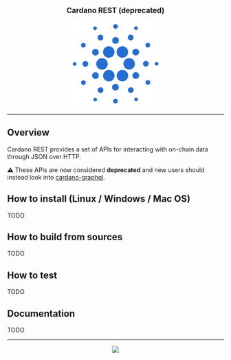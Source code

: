<p align="center">
  <big><strong>Cardano REST (deprecated)</strong></big>
</p>

<p align="center">
  <img width="200" src=".github/images/cardano-logo.png"/>
</p>

<p align="center">
  <!--
  <a href="https://github.com/input-output-hk/cardano-rest/releases"><img src="https://img.shields.io/github/release-pre/input-output-hk/cardano-rest.svg?style=for-the-badge" /></a>
  <a href="https://buildkite.com/input-output-hk/cardano-rest"><img src="https://img.shields.io/buildkite/7ea3dac7a16f066d8dfc8f426a9a9f7a2131e899cd96c444cf/master?label=BUILD&style=for-the-badge"/></a>
  <a href="https://buildkite.com/input-output-hk/cardano-rest-nightly"><img src="https://img.shields.io/buildkite/59ea9363b8526e867005ca8839db47715bc5f661f36e490143/master?label=BENCHMARK&style=for-the-badge" /></a>
  <a href="https://travis-ci.org/input-output-hk/cardano-rest"><img src="https://img.shields.io/travis/input-output-hk/cardano-rest.svg?label=DOCS&style=for-the-badge" /></a>
  <a href="https://coveralls.io/github/input-output-hk/cardano-rest?branch=HEAD"><img src="https://img.shields.io/coveralls/github/input-output-hk/cardano-rest/HEAD?style=for-the-badge" /></a>
  -->
</p>

<hr/>

## Overview

Cardano REST provides a set of APIs for interacting with on-chain data 
through JSON over HTTP.

:warning: These APIs are now considered **deprecated** and new users should instead 
look into [cardano-graphql](https://github.com/input-output-hk/cardano-graphql).

## How to install (Linux / Windows / Mac OS)

TODO

## How to build from sources

TODO

## How to test

TODO

## Documentation

TODO

<hr/>

<p align="center">
  <a href="https://github.com/input-output-hk/cardano-rest/blob/master/LICENSE"><img src="https://img.shields.io/github/license/input-output-hk/cardano-rest.svg?style=for-the-badge" /></a>
</p>
